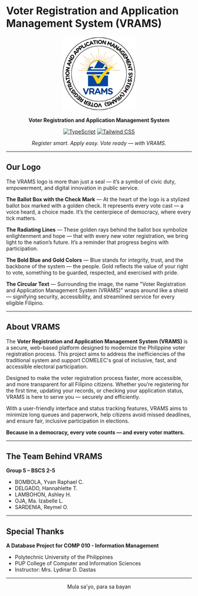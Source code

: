 # Voter Registration and Application Management System (VRAMS)

<div align="center">
  <img src="public/vrams_logo.png" alt="VRAMS Logo" width="200"/>

  **Voter Registration and Application Management System**

  [![TypeScript](https://img.shields.io/badge/TypeScript-5.x-3178C6.svg?logo=typescript&logoColor=white)](https://www.typescriptlang.org/)
  [![Tailwind CSS](https://img.shields.io/badge/TailwindCSS-3.x-38BDF8.svg?logo=tailwindcss&logoColor=white)](https://tailwindcss.com/)

  *Register smart. Apply easy. Vote ready — with VRAMS.*

</div>

---

## Our Logo

The VRAMS logo is more than just a seal — it’s a symbol of civic duty, empowerment, and digital innovation in public service.

**The Ballot Box with the Check Mark** — At the heart of the logo is a stylized ballot box marked with a golden check. It represents every vote cast — a voice heard, a choice made. It’s the centerpiece of democracy, where every tick matters.

**The Radiating Lines** — These golden rays behind the ballot box symbolize enlightenment and hope — that with every new voter registration, we bring light to the nation’s future. It’s a reminder that progress begins with participation.

**The Bold Blue and Gold Colors** — Blue stands for integrity, trust, and the backbone of the system — the people. Gold reflects the value of your right to vote, something to be guarded, respected, and exercised with pride.

**The Circular Text** — Surrounding the image, the name "Voter Registration and Application Management System (VRAMS)" wraps around like a shield — signifying security, accessibility, and streamlined service for every eligible Filipino.

---

## About VRAMS

The **Voter Registration and Application Management System (VRAMS)** is a secure, web-based platform designed to modernize the Philippine voter registration process. This project aims to address the inefficiencies of the traditional system and support COMELEC's goal of inclusive, fast, and accessible electoral participation.

Designed to make the voter registration process faster, more accessible, and more transparent for all Filipino citizens. Whether you’re registering for the first time, updating your records, or checking your application status, VRAMS is here to serve you — securely and efficiently.

With a user-friendly interface and status tracking features, VRAMS aims to minimize long queues and paperwork, help citizens avoid missed deadlines, and ensure fair, inclusive participation in elections.

**Because in a democracy, every vote counts — and every voter matters.**

---

## The Team Behind VRAMS

**Group 5 – BSCS 2-5**

- BOMBOLA, Yvan Raphael C.
- DELGADO, Hannahlette T.
- LAMBOHON, Ashley H.
- OJA, Ma. Izabelle L.
- SARDENIA, Reymel O.

---

## Special Thanks
**A Database Project for COMP 010 - Information Management**  
- Polytechnic University of the Philippines
- PUP College of Computer and Information Sciences
- Instructor: Mrs. Lydinar D. Dastas

---

<div align="center">
  Mula sa'yo, para sa bayan
</div>

